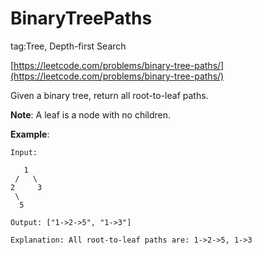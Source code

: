 # BinaryTreePaths #

tag:Tree, Depth-first Search

[https://leetcode.com/problems/binary-tree-paths/](https://leetcode.com/problems/binary-tree-paths/)

Given a binary tree, return all root-to-leaf paths.

**Note**: A leaf is a node with no children.

**Example**:

	Input:
	
	   1
	 /   \
	2     3
	 \
	  5
	
	Output: ["1->2->5", "1->3"]
	
	Explanation: All root-to-leaf paths are: 1->2->5, 1->3

